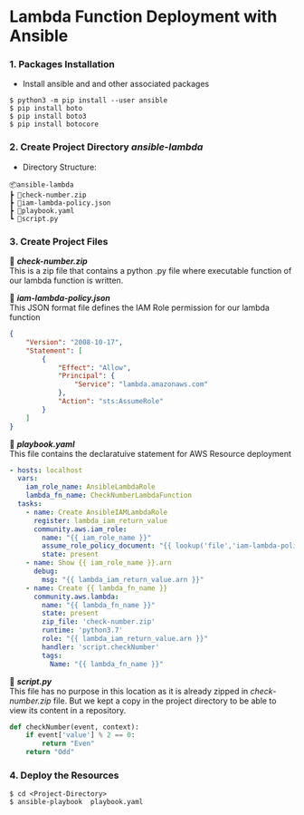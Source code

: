 # Lambda Function Deployment with Ansible

### 1. Packages Installation
- Install ansible and and other associated packages

```
$ python3 -m pip install --user ansible
$ pip install boto
$ pip install boto3
$ pip install botocore
```
### 2. Create Project Directory ***ansible-lambda***

- Directory Structure:

```
📦ansible-lambda
┣ 📜check-number.zip
┣ 📜iam-lambda-policy.json
┣ 📜playbook.yaml
┗ 📜script.py
```

### 3. Create Project Files

📜 ***check-number.zip***   
This is a zip file that contains a python .py file where executable function of our lambda function is written.


📜 ***iam-lambda-policy.json***   
This JSON format file defines the IAM Role permission for our lambda function

```json
{
    "Version": "2008-10-17",
    "Statement": [
        {
            "Effect": "Allow",
            "Principal": {
                "Service": "lambda.amazonaws.com"
            },
            "Action": "sts:AssumeRole"
        }
    ]
}
```

📜 ***playbook.yaml***   
This file contains the declaratuive statement for AWS Resource deployment

```yaml
- hosts: localhost
  vars:
    iam_role_name: AnsibleLambdaRole
    lambda_fn_name: CheckNumberLambdaFunction
  tasks:
    - name: Create AnsibleIAMLambdaRole
      register: lambda_iam_return_value
      community.aws.iam_role:
        name: "{{ iam_role_name }}"
        assume_role_policy_document: "{{ lookup('file','iam-lambda-policy.json') }}"
        state: present
    - name: Show {{ iam_role_name }}.arn
      debug:
        msg: "{{ lambda_iam_return_value.arn }}"
    - name: Create {{ lambda_fn_name }}
      community.aws.lambda:
        name: "{{ lambda_fn_name }}"
        state: present
        zip_file: 'check-number.zip'
        runtime: 'python3.7'
        role: "{{ lambda_iam_return_value.arn }}"
        handler: 'script.checkNumber'
        tags:
          Name: "{{ lambda_fn_name }}"

```

📜 ***script.py***   
This file has no purpose in this location as it is already zipped in *check-number.zip* file. But we kept a copy in the project directory to be able to view its content in a repository.

```python
def checkNumber(event, context):
    if event['value'] % 2 == 0:
        return "Even"
    return "Odd"
```

### 4. Deploy the Resources

```
$ cd <Project-Directory>
$ ansible-playbook  playbook.yaml
```